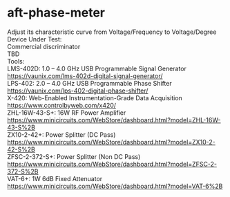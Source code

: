 # aft-phase-meter
Adjust its characteristic curve from Voltage/Frequency to Voltage/Degree
Device Under Test:  
Commercial discriminator  
TBD  
Tools:  
LMS-402D: 1.0 – 4.0 GHz USB Programmable Signal Generator  
https://vaunix.com/lms-402d-digital-signal-generator/  
LPS-402: 2.0 – 4.0 GHz USB Programmable Phase Shifter  
https://vaunix.com/lps-402-digital-phase-shifter/  
X-420: Web-Enabled Instrumentation-Grade Data Acquisition  
https://www.controlbyweb.com/x420/  
ZHL-16W-43-S+: 16W RF Power Amplifier  
https://www.minicircuits.com/WebStore/dashboard.html?model=ZHL-16W-43-S%2B  
ZX10-2-42+: Power Splitter (DC Pass)  
https://www.minicircuits.com/WebStore/dashboard.html?model=ZX10-2-42-S%2B  
ZFSC-2-372-S+: Power Splitter (Non DC Pass)  
https://www.minicircuits.com/WebStore/dashboard.html?model=ZFSC-2-372-S%2B  
VAT-6+: 1W 6dB Fixed Attenuator  
https://www.minicircuits.com/WebStore/dashboard.html?model=VAT-6%2B  
